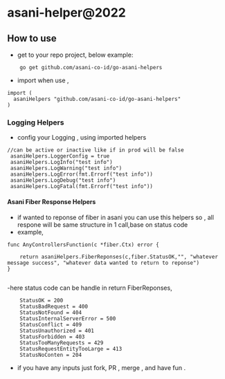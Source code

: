 # asani-helper@2022
## How to use
- get to your repo project, below example:
```
    go get github.com/asani-co-id/go-asani-helpers
```
- import when use , 
```
import (
  asaniHelpers "github.com/asani-co-id/go-asani-helpers"
)
``` 
### Logging Helpers
- config your Logging , using imported helpers
```
//can be active or inactive like if in prod will be false
 asaniHelpers.LoggerConfig = true
 asaniHelpers.LogInfo("test info")
 asaniHelpers.LogWarning("test info")
 asaniHelpers.LogError(fmt.Errorf("test info"))
 asaniHelpers.LogDebug("test info")
 asaniHelpers.LogFatal(fmt.Errorf("test info"))
```

#### Asani Fiber Response Helpers
- if wanted to reponse of fiber in asani you can use this helpers so , all respone will be same structure in 1 call,base on status code
- example,
```
func AnyControllersFunction(c *fiber.Ctx) error { 

    return asaniHelpers.FiberReponses(c,fiber.StatusOK,"", "whatever message success", "whatever data wanted to return to reponse") 
}
 
```  

-here status code can be handle in return FiberReponses, 
```
    StatusOK = 200
    StatusBadRequest = 400
    StatusNotFound = 404
    StatusInternalServerError = 500
    StatusConflict = 409
    StatusUnauthorized = 401
    StatusForbidden = 403
    StatusTooManyRequests = 429
    StatusRequestEntityTooLarge = 413
    StatusNoConten = 204
```

- if you have any inputs just fork, PR , merge , and have fun .

